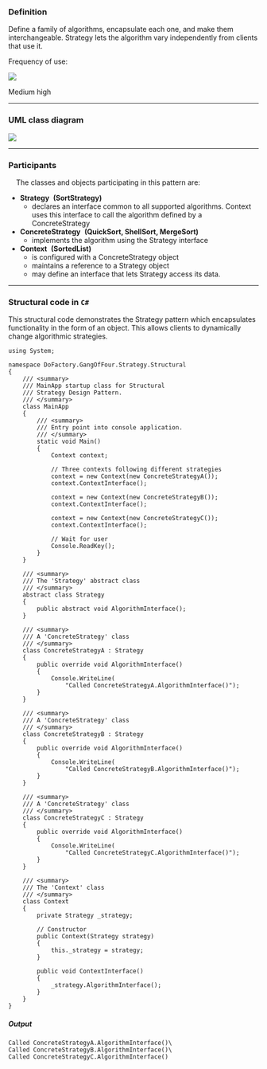 ### Definition

Define a family of algorithms, encapsulate each one, and make them interchangeable. Strategy lets the algorithm vary independently from clients that use it.

Frequency of use:

![](https://www.dofactory.com/images/use_medium_high.gif)

Medium high

* * * * *

### UML class diagram

![](https://www.dofactory.com/images/diagrams/net/strategy.gif)

* * * * *

### Participants

    The classes and objects participating in this pattern are:

-   **Strategy**  **(SortStrategy)**
    -   declares an interface common to all supported algorithms. Context uses this interface to call the algorithm defined by a ConcreteStrategy
-   **ConcreteStrategy**  **(QuickSort, ShellSort, MergeSort)**
    -   implements the algorithm using the Strategy interface
-   **Context**  **(SortedList)**
    -   is configured with a ConcreteStrategy object
    -   maintains a reference to a Strategy object
    -   may define an interface that lets Strategy access its data.

* * * * *

### Structural code in `C#`

This structural code demonstrates the Strategy pattern which encapsulates functionality in the form of an object. This allows clients to dynamically change algorithmic strategies.

    using System;
    
    namespace DoFactory.GangOfFour.Strategy.Structural
    {
        /// <summary>
        /// MainApp startup class for Structural
        /// Strategy Design Pattern.
        /// </summary>
        class MainApp
        {
            /// <summary>
            /// Entry point into console application.
            /// </summary>
            static void Main()
            {
                Context context;
    
                // Three contexts following different strategies
                context = new Context(new ConcreteStrategyA());
                context.ContextInterface();
    
                context = new Context(new ConcreteStrategyB());
                context.ContextInterface();
    
                context = new Context(new ConcreteStrategyC());
                context.ContextInterface();
    
                // Wait for user
                Console.ReadKey();
            }
        }
    
        /// <summary>
        /// The 'Strategy' abstract class
        /// </summary>
        abstract class Strategy
        {
            public abstract void AlgorithmInterface();
        }
    
        /// <summary>
        /// A 'ConcreteStrategy' class
        /// </summary>
        class ConcreteStrategyA : Strategy
        {
            public override void AlgorithmInterface()
            {
                Console.WriteLine(
                    "Called ConcreteStrategyA.AlgorithmInterface()");
            }
        }
    
        /// <summary>
        /// A 'ConcreteStrategy' class
        /// </summary>
        class ConcreteStrategyB : Strategy
        {
            public override void AlgorithmInterface()
            {
                Console.WriteLine(
                    "Called ConcreteStrategyB.AlgorithmInterface()");
            }
        }
    
        /// <summary>
        /// A 'ConcreteStrategy' class
        /// </summary>
        class ConcreteStrategyC : Strategy
        {
            public override void AlgorithmInterface()
            {
                Console.WriteLine(
                    "Called ConcreteStrategyC.AlgorithmInterface()");
            }
        }
    
        /// <summary>
        /// The 'Context' class
        /// </summary>
        class Context
        {
            private Strategy _strategy;
    
            // Constructor
            public Context(Strategy strategy)
            {
                this._strategy = strategy;
            }
    
            public void ContextInterface()
            {
                _strategy.AlgorithmInterface();
            }
        }
    }

##### Output

    Called ConcreteStrategyA.AlgorithmInterface()\
    Called ConcreteStrategyB.AlgorithmInterface()\
    Called ConcreteStrategyC.AlgorithmInterface()